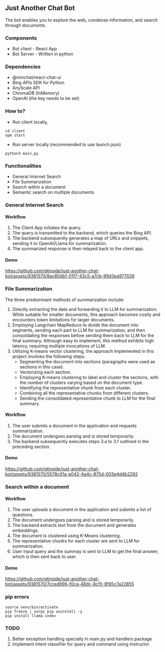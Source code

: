 ## Just Another Chat Bot
The bot enables you to explore the web, condense information, and search through documents.

### Components
- Bot client - React App
- Bot Server - Written in python

### Dependencies
- @minchat/react-chat-ui
- Bing APIs SDK for Python
- AnyScale API
- ChromaDB (InMemory)
- OpenAI (the key needs to be set)

### How to?
- Run client locally,  
```
cd client
npm start
```
- Run server locally (recommended to use launch.json)
```
python3 main.py
```


### Functionalities
- General Internet Search
- File Summarization
- Search within a document
- Semantic search on multiple documents

### General Internet Search

#### Workflow
1. The Client App initiates the query.
2. The query is transmitted to the backend, which queries the Bing API.
3. The backend subsequently generates a map of URLs and snippets, sending it to OpenAI/Llama for summarization.
4. The summarized response is then relayed back to the client app.

#### Demo
https://github.com/gtinside/just-another-chat-bot/assets/9381570/8ac80db1-01f7-43c5-a7cb-99d3ea977026

### File Summarization
The three predominant methods of summarization include:

1. Directly extracting the data and forwarding it to LLM for summarization. While suitable for smaller documents, this approach becomes costly and encounters token limitations for larger documents.
2. Employing Langchain MapReduce to divide the document into segments, sending each part to LLM for summarization, and then consolidating the responses before sending them back to LLM for the final summary. Although easy to implement, this method exhibits high latency, requiring multiple invocations of LLM.
3. Utilizing K-means vector clustering, the approach implemented in this project involves the following steps:
    - Segmenting the document into sections (paragraphs were used as sections in this case).
    - Vectorizing each section.
    - Employing K-means clustering to label and cluster the sections, with the number of clusters varying based on the document type.
    - Identifying the representative chunk from each cluster.
    - Combining all the representative chunks from different clusters.
    - Sending the consolidated representative chunk to LLM for the final summary.

#### Workflow
1. The user submits a document in the application and requests summarization.
2. The document undergoes parsing and is stored temporarily.
3. The backend subsequently executes steps 3.a to 3.f outlined in the preceding section.

#### Demo
https://github.com/gtinside/just-another-chat-bot/assets/9381570/5578c91a-e042-4a4c-875d-003e4d4b2292

### Search within a document

#### Workflow
1. The user uploads a document in the application and submits a list of questions.
2. The document undergoes parsing and is stored temporarily.
3. The backend extracts text from the document and generates embeddings.
4. The document is clustered using K-Means clustering.
5. The representative chunks for each cluster are sent to LLM for summarization.
5. User input query and the summay is sent to LLM to get the final answer, which is then sent back to user.

#### Demo
https://github.com/gtinside/just-another-chat-bot/assets/9381570/7cced996-f0ca-48dc-8c15-8f95c7a22855


### pip errors
```
source venv/bin/activate
pip freeze | xargs pip uninstall -y
pip install llama-index
```

### TODO
1. Better exception handling specially in main.py and handlers package
2. Implement intent classifier for query and command using Instructor
